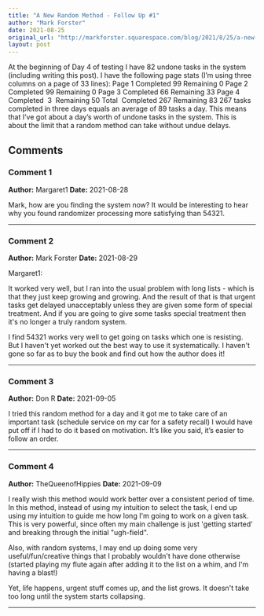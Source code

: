 ```yaml
---
title: "A New Random Method - Follow Up #1"
author: "Mark Forster"
date: 2021-08-25
original_url: "http://markforster.squarespace.com/blog/2021/8/25/a-new-random-method-follow-up-1.html"
layout: post
---
```


At the beginning of Day 4 of testing I have 82 undone tasks in the system (including writing this post). I have the following page stats (I’m using three columns on a page of 33 lines):
Page 1 Completed 99 Remaining 0
Page 2 Completed 99 Remaining 0
Page 3 Completed 66 Remaining 33
Page 4 Completed  3  Remaining 50
Total  Completed 267 Remaining 83
267 tasks completed in three days equals an average of 89 tasks a day.
This means that I’ve got about a day’s worth of undone tasks in the system. This is about the limit that a random method can take without undue delays.

## Comments

### Comment 1
**Author:** Margaret1
**Date:** 2021-08-28

Mark, how are you finding the system now? It would be interesting to hear why you found randomizer processing more satisfying than 54321.

---

### Comment 2
**Author:** Mark Forster
**Date:** 2021-08-29

Margaret1:  
  
It worked very well, but I ran into the usual problem with long lists - which is that they just keep growing and growing. And the result of that is that urgent tasks get delayed unacceptably unless they are given some form of special treatment. And if you are going to give some tasks special treatment then it's no longer a truly random system.  
  
I find 54321 works very well to get going on tasks which one is resisting. But I haven't yet worked out the best way to use it systematically. I haven't gone so far as to buy the book and find out how the author does it!

---

### Comment 3
**Author:** Don R
**Date:** 2021-09-05

I tried this random method for a day and it got me to take care of an important task (schedule service on my car for a safety recall) I would have put off if I had to do it based on motivation. It’s like you said, it’s easier to follow an order.

---

### Comment 4
**Author:** TheQueenofHippies
**Date:** 2021-09-09

I really wish this method would work better over a consistent period of time. In this method, instead of using my intuition to select the task, I end up using my intuition to guide me how long I'm going to work on a given task. This is very powerful, since often my main challenge is just 'getting started' and breaking through the initial "ugh-field".  
  
Also, with random systems, I may end up doing some very useful/fun/creative things that I probably wouldn't have done otherwise (started playing my flute again after adding it to the list on a whim, and I'm having a blast!)  
  
Yet, life happens, urgent stuff comes up, and the list grows. It doesn't take too long until the system starts collapsing.

---
